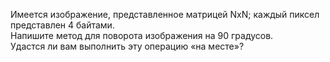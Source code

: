 Имеется изображение, представленное матрицей NxN; 
каждый пиксел представлен 4 байтами.  
Напишите метод для поворота изображения на 90 градусов.  
Удастся ли вам выполнить эту операцию «на месте»?
